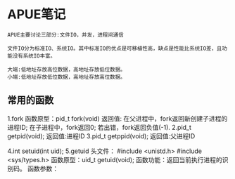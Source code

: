 APUE笔记
============

	APUE主要讨论三部分:文件IO，并发，进程间通信

	文件IO分为标准IO、系统IO。其中标准IO的优点是可移植性高，缺点是性能比系统IO差，且功能没有系统IO丰富。

	大端:低地址存放高位数据，高地址存放低位数据。
	小端:低地址存放低位数据，高地址存放高位数据。



## 常用的函数

1.fork
	函数原型：pid_t fork(void)
	返回值: 在父进程中，fork返回新创建子进程的进程ID;
			在子进程中，fork返回0;
			若出错，fork返回负值(-1).
2.pid_t getpid(void);
    返回值:进程ID
3.pid_t getppid(void);
    返回值:父进程ID

4.int setuid(int uid);
5.getuid
	头文件： #include <unistd.h>
			#include <sys/types.h>
	函数原型：uid_t getuid(void);
	函数功能：返回当前执行进程的识别码。
	函数参数：